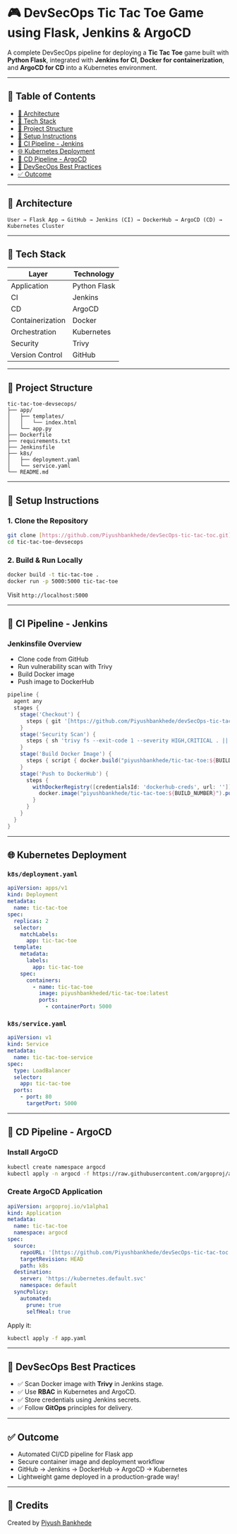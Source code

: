 # 🎮 DevSecOps Tic Tac Toe Game using Flask, Jenkins & ArgoCD

A complete DevSecOps pipeline for deploying a **Tic Tac Toe** game built with **Python Flask**, integrated with **Jenkins for CI**, **Docker for containerization**, and **ArgoCD for CD** into a Kubernetes environment.

---

## 📌 Table of Contents

- [🧱 Architecture](#-architecture)
- [🧰 Tech Stack](#-tech-stack)
- [📂 Project Structure](#-project-structure)
- [🚀 Setup Instructions](#-setup-instructions)
- [🔁 CI Pipeline - Jenkins](#-ci-pipeline---jenkins)
- [🌐 Kubernetes Deployment](#-kubernetes-deployment)
- [🚢 CD Pipeline - ArgoCD](#-cd-pipeline---argocd)
- [🔐 DevSecOps Best Practices](#-devsecops-best-practices)
- [✅ Outcome](#-outcome)

---

## 🧱 Architecture

```
User → Flask App → GitHub → Jenkins (CI) → DockerHub → ArgoCD (CD) → Kubernetes Cluster
```

---

## 🧰 Tech Stack

| Layer           | Technology         |
|----------------|--------------------|
| Application     | Python Flask       |
| CI              | Jenkins            |
| CD              | ArgoCD             |
| Containerization| Docker             |
| Orchestration   | Kubernetes         |
| Security        | Trivy              |
| Version Control | GitHub             |

---

## 📂 Project Structure

```
tic-tac-toe-devsecops/
├── app/
│   ├── templates/
│   │   └── index.html
│   └── app.py
├── Dockerfile
├── requirements.txt
├── Jenkinsfile
├── k8s/
│   ├── deployment.yaml
│   └── service.yaml
└── README.md
```

---

## 🚀 Setup Instructions

### 1. Clone the Repository

```bash
git clone [https://github.com/Piyushbankhede/devSecOps-tic-tac-toc.git]
cd tic-tac-toe-devsecops
```

### 2. Build & Run Locally

```bash
docker build -t tic-tac-toe .
docker run -p 5000:5000 tic-tac-toe
```

Visit `http://localhost:5000`

---

## 🔁 CI Pipeline - Jenkins

### Jenkinsfile Overview

- Clone code from GitHub
- Run vulnerability scan with Trivy
- Build Docker image
- Push image to DockerHub

```groovy
pipeline {
  agent any
  stages {
    stage('Checkout') {
      steps { git '[https://github.com/Piyushbankhede/devSecOps-tic-tac-toc.git]' }
    }
    stage('Security Scan') {
      steps { sh 'trivy fs --exit-code 1 --severity HIGH,CRITICAL . || true' }
    }
    stage('Build Docker Image') {
      steps { script { docker.build("piyushbankhede/tic-tac-toe:${BUILD_NUMBER}") } }
    }
    stage('Push to DockerHub') {
      steps {
        withDockerRegistry([credentialsId: 'dockerhub-creds', url: '']) {
          docker.image("piyushbankhede/tic-tac-toe:${BUILD_NUMBER}").push()
        }
      }
    }
  }
}
```

---

## 🌐 Kubernetes Deployment

### `k8s/deployment.yaml`

```yaml
apiVersion: apps/v1
kind: Deployment
metadata:
  name: tic-tac-toe
spec:
  replicas: 2
  selector:
    matchLabels:
      app: tic-tac-toe
  template:
    metadata:
      labels:
        app: tic-tac-toe
    spec:
      containers:
        - name: tic-tac-toe
          image: piyushbankheded/tic-tac-toe:latest
          ports:
            - containerPort: 5000
```

### `k8s/service.yaml`

```yaml
apiVersion: v1
kind: Service
metadata:
  name: tic-tac-toe-service
spec:
  type: LoadBalancer
  selector:
    app: tic-tac-toe
  ports:
    - port: 80
      targetPort: 5000
```

---

## 🚢 CD Pipeline - ArgoCD

### Install ArgoCD

```bash
kubectl create namespace argocd
kubectl apply -n argocd -f https://raw.githubusercontent.com/argoproj/argo-cd/stable/manifests/install.yaml
```

### Create ArgoCD Application

```yaml
apiVersion: argoproj.io/v1alpha1
kind: Application
metadata:
  name: tic-tac-toe
  namespace: argocd
spec:
  source:
    repoURL: '[https://github.com/Piyushbankhede/devSecOps-tic-tac-toc.git]'
    targetRevision: HEAD
    path: k8s
  destination:
    server: 'https://kubernetes.default.svc'
    namespace: default
  syncPolicy:
    automated:
      prune: true
      selfHeal: true
```

Apply it:

```bash
kubectl apply -f app.yaml
```

---

## 🔐 DevSecOps Best Practices

- ✅ Scan Docker image with **Trivy** in Jenkins stage.
- ✅ Use **RBAC** in Kubernetes and ArgoCD.
- ✅ Store credentials using Jenkins secrets.
- ✅ Follow **GitOps** principles for delivery.

---

## ✅ Outcome

- Automated CI/CD pipeline for Flask app
- Secure container image and deployment workflow
- GitHub → Jenkins → DockerHub → ArgoCD → Kubernetes
- Lightweight game deployed in a production-grade way!

---

## 🙌 Credits

Created by [Piyush Bankhede](https://github.com/piyushbankhede)


